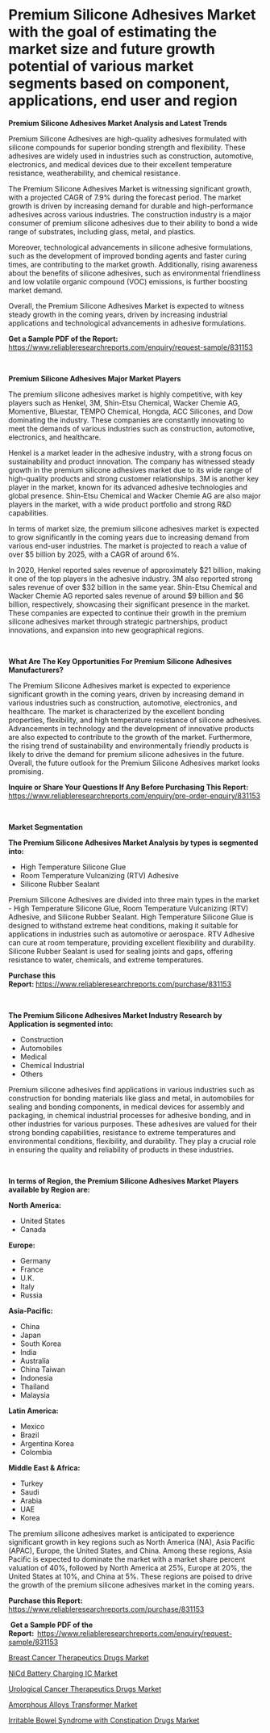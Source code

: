 <p><h1>Premium Silicone Adhesives Market with the goal of estimating the market size and future growth potential of various market segments based on component, applications, end user and region</h1></p><p><strong>Premium Silicone Adhesives Market Analysis and Latest Trends</strong></p>
<p><p>Premium Silicone Adhesives are high-quality adhesives formulated with silicone compounds for superior bonding strength and flexibility. These adhesives are widely used in industries such as construction, automotive, electronics, and medical devices due to their excellent temperature resistance, weatherability, and chemical resistance.</p><p>The Premium Silicone Adhesives Market is witnessing significant growth, with a projected CAGR of 7.9% during the forecast period. The market growth is driven by increasing demand for durable and high-performance adhesives across various industries. The construction industry is a major consumer of premium silicone adhesives due to their ability to bond a wide range of substrates, including glass, metal, and plastics.</p><p>Moreover, technological advancements in silicone adhesive formulations, such as the development of improved bonding agents and faster curing times, are contributing to the market growth. Additionally, rising awareness about the benefits of silicone adhesives, such as environmental friendliness and low volatile organic compound (VOC) emissions, is further boosting market demand.</p><p>Overall, the Premium Silicone Adhesives Market is expected to witness steady growth in the coming years, driven by increasing industrial applications and technological advancements in adhesive formulations.</p></p>
<p><strong>Get a Sample PDF of the Report:&nbsp;</strong> <a href="https://www.reliableresearchreports.com/enquiry/request-sample/831153">https://www.reliableresearchreports.com/enquiry/request-sample/831153</a></p>
<p>&nbsp;</p>
<p><strong>Premium Silicone Adhesives Major Market Players</strong></p>
<p><p>The premium silicone adhesives market is highly competitive, with key players such as Henkel, 3M, Shin-Etsu Chemical, Wacker Chemie AG, Momentive, Bluestar, TEMPO Chemical, Hongda, ACC Silicones, and Dow dominating the industry. These companies are constantly innovating to meet the demands of various industries such as construction, automotive, electronics, and healthcare.</p><p>Henkel is a market leader in the adhesive industry, with a strong focus on sustainability and product innovation. The company has witnessed steady growth in the premium silicone adhesives market due to its wide range of high-quality products and strong customer relationships. 3M is another key player in the market, known for its advanced adhesive technologies and global presence. Shin-Etsu Chemical and Wacker Chemie AG are also major players in the market, with a wide product portfolio and strong R&D capabilities.</p><p>In terms of market size, the premium silicone adhesives market is expected to grow significantly in the coming years due to increasing demand from various end-user industries. The market is projected to reach a value of over $5 billion by 2025, with a CAGR of around 6%.</p><p>In 2020, Henkel reported sales revenue of approximately $21 billion, making it one of the top players in the adhesive industry. 3M also reported strong sales revenue of over $32 billion in the same year. Shin-Etsu Chemical and Wacker Chemie AG reported sales revenue of around $9 billion and $6 billion, respectively, showcasing their significant presence in the market. These companies are expected to continue their growth in the premium silicone adhesives market through strategic partnerships, product innovations, and expansion into new geographical regions.</p></p>
<p>&nbsp;</p>
<p><strong>What Are The Key Opportunities For Premium Silicone Adhesives Manufacturers?</strong></p>
<p><p>The Premium Silicone Adhesives market is expected to experience significant growth in the coming years, driven by increasing demand in various industries such as construction, automotive, electronics, and healthcare. The market is characterized by the excellent bonding properties, flexibility, and high temperature resistance of silicone adhesives. Advancements in technology and the development of innovative products are also expected to contribute to the growth of the market. Furthermore, the rising trend of sustainability and environmentally friendly products is likely to drive the demand for premium silicone adhesives in the future. Overall, the future outlook for the Premium Silicone Adhesives market looks promising.</p></p>
<p><strong>Inquire or Share Your Questions If Any Before Purchasing This Report:</strong> <a href="https://www.reliableresearchreports.com/enquiry/pre-order-enquiry/831153">https://www.reliableresearchreports.com/enquiry/pre-order-enquiry/831153</a></p>
<p>&nbsp;</p>
<p><strong>Market Segmentation</strong></p>
<p><strong>The Premium Silicone Adhesives Market Analysis by types is segmented into:</strong></p>
<p><ul><li>High Temperature Silicone Glue</li><li>Room Temperature Vulcanizing (RTV) Adhesive</li><li>Silicone Rubber Sealant</li></ul></p>
<p><p>Premium Silicone Adhesives are divided into three main types in the market - High Temperature Silicone Glue, Room Temperature Vulcanizing (RTV) Adhesive, and Silicone Rubber Sealant. High Temperature Silicone Glue is designed to withstand extreme heat conditions, making it suitable for applications in industries such as automotive or aerospace. RTV Adhesive can cure at room temperature, providing excellent flexibility and durability. Silicone Rubber Sealant is used for sealing joints and gaps, offering resistance to water, chemicals, and extreme temperatures.</p></p>
<p><strong>Purchase this Report:&nbsp;</strong><a href="https://www.reliableresearchreports.com/purchase/831153">https://www.reliableresearchreports.com/purchase/831153</a></p>
<p>&nbsp;</p>
<p><strong>The Premium Silicone Adhesives Market Industry Research by Application is segmented into:</strong></p>
<p><ul><li>Construction</li><li>Automobiles</li><li>Medical</li><li>Chemical Industrial</li><li>Others</li></ul></p>
<p><p>Premium silicone adhesives find applications in various industries such as construction for bonding materials like glass and metal, in automobiles for sealing and bonding components, in medical devices for assembly and packaging, in chemical industrial processes for adhesive bonding, and in other industries for various purposes. These adhesives are valued for their strong bonding capabilities, resistance to extreme temperatures and environmental conditions, flexibility, and durability. They play a crucial role in ensuring the quality and reliability of products in these industries.</p></p>
<p>&nbsp;</p>
<p><strong>In terms of Region, the Premium Silicone Adhesives Market Players available by Region are:</strong></p>
<p>
    <p> <strong> North America: </strong>
        <ul>
            <li>United States</li>
            <li>Canada</li>
        </ul>
        </p> 
    <p> <strong> Europe: </strong>
        <ul>
            <li>Germany</li>
            <li>France</li>
            <li>U.K.</li>
            <li>Italy</li>
            <li>Russia</li>
        </ul>
        </p> 
    <p> <strong> Asia-Pacific: </strong>
        <ul>
            <li>China</li>
            <li>Japan</li>
            <li>South Korea</li>
            <li>India</li>
            <li>Australia</li>
            <li>China Taiwan</li>
            <li>Indonesia</li>
            <li>Thailand</li>
            <li>Malaysia</li>
        </ul>
        </p> 
    <p> <strong> Latin America: </strong>
        <ul>
            <li>Mexico</li>
            <li>Brazil</li>
            <li>Argentina Korea</li>
            <li>Colombia</li>
        </ul>
        </p> 
    <p> <strong> Middle East & Africa: </strong>
        <ul>
            <li>Turkey</li>
            <li>Saudi</li>
            <li>Arabia</li>
            <li>UAE</li>
            <li>Korea</li>
        </ul>
    </p>
    </p>
<p><p>The premium silicone adhesives market is anticipated to experience significant growth in key regions such as North America (NA), Asia Pacific (APAC), Europe, the United States, and China. Among these regions, Asia Pacific is expected to dominate the market with a market share percent valuation of 40%, followed by North America at 25%, Europe at 20%, the United States at 10%, and China at 5%. These regions are poised to drive the growth of the premium silicone adhesives market in the coming years.</p></p>
<p><strong>Purchase this Report: </strong><a href="https://www.reliableresearchreports.com/purchase/831153">https://www.reliableresearchreports.com/purchase/831153</a></p>
<p>&nbsp;<strong>Get a Sample PDF of the Report:&nbsp;&nbsp;</strong><a href="https://www.reliableresearchreports.com/enquiry/request-sample/831153">https://www.reliableresearchreports.com/enquiry/request-sample/831153</a></p>
<p><strong></strong></p>
<p><p><a href="https://github.com/derrinmiltonellis35gcl/Market-Research-Report-List-1/blob/main/breast-cancer-therapeutics-drugs-market.md">Breast Cancer Therapeutics Drugs Market</a></p><p><a href="https://github.com/khansimonweber1lqujlwoz15d/Market-Research-Report-List-1/blob/main/nicd-battery-charging-ic-market.md">NiCd Battery Charging IC Market</a></p><p><a href="https://github.com/Chiragrp22/Market-Research-Report-List-3/blob/main/urological-cancer-therapeutics-drugs-market.md">Urological Cancer Therapeutics Drugs Market</a></p><p><a href="https://github.com/Sherrillcrooksxa8i18ucf2m/Market-Research-Report-List-1/blob/main/amorphous-alloys-transformer-market.md">Amorphous Alloys Transformer Market</a></p><p><a href="https://github.com/lababdou/Market-Research-Report-List-2/blob/main/irritable-bowel-syndrome-with-constipation-drugs-market.md">Irritable Bowel Syndrome with Constipation Drugs Market</a></p></p>